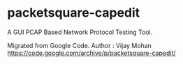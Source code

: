 # packetsquare-capedit
A GUI PCAP Based Network Protocol Testing Tool.

Migrated from Google Code.
Author : Vijay Mohan
https://code.google.com/archive/p/packetsquare-capedit/
